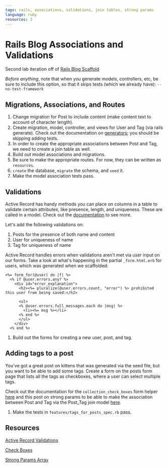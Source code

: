 ```yaml
---
tags: rails, associations, validations, join tables, strong params
language: ruby
resources: 3
---
```


# Rails Blog Associations and Validations

Second lab iteration off of [Rails Blog Scaffold](https://github.com/learn-co-curriculum/rails-blog-scaffold/tree/master)

<em>Before anything</em>, note that when you generate models, controllers, etc, be sure to include this option, so that it skips tests (which we already have): `--no-test-framework`

## Migrations, Associations, and Routes

1. Change migration for Post to include content (make content text to account of character length).
2. Create migration, model, controller, and views for User and Tag (via rails generate). Check out the documentation on [generators](http://api.rubyonrails.org/classes/Rails/Generators.html); you should be skipping adding tests.
3. In order to create the appropriate associations between Post and Tag, we need to create a join table as well.
4. Build out model associations and migrations.
5. Be sure to make the appropriate routes. For now, they can be written as `resources`.
6. `create` the database, `migrate` the schema, and `seed` it.
7. Make the model association tests pass.

## Validations

Active Record has handy methods you can place on columns in a table to validate certain attributes, like presence, length, and uniqueness. These are called in a model. Check out the [documentation](http://guides.rubyonrails.org/active_record_validations.html) to see more.

Let's add the following validations on:

1. Posts for the presence of both name and content
2. User for uniqueness of name
3. Tag for uniqueness of name

Active Record handles errors when validations aren't met via user input on our forms. Take a look at what's happening in the partial `_form.html.erb` for users, which was generated when we scaffolded:

```
<%= form_for(@user) do |f| %>
  <% if @user.errors.any? %>
    <div id="error_explanation">
      <h2><%= pluralize(@user.errors.count, "error") %> prohibited this user from being saved:</h2>

      <ul>
      <% @user.errors.full_messages.each do |msg| %>
        <li><%= msg %></li>
      <% end %>
      </ul>
    </div>
  <% end %>
```

1. Build out the forms for creating a new user, post, and tag.

## Adding tags to a post

You've got a great post on kittens that was generated via the seed file, but you want to be able to add some tags. Create a form on the posts form page that lists all the tags as checkboxes, where a user can select multiple tags.

Check out the documentation for the `collection_check_boxes` form helper [here](http://edgeapi.rubyonrails.org/classes/ActionView/Helpers/FormBuilder.html#method-i-collection_check_boxes) and this post on strong params to be able to make the association between Post and Tag via the Post_Tag join model [here](http://stackoverflow.com/questions/16549382/how-to-permit-an-array-with-strong-parameters).

1. Make the tests in `features/tags_for_posts_spec.rb` pass.

## Resources

[Active Record Validations](http://guides.rubyonrails.org/active_record_validations.html)

[Check Boxes](http://edgeapi.rubyonrails.org/classes/ActionView/Helpers/FormBuilder.html#method-i-collection_check_boxes)

[Strong Params Array](http://stackoverflow.com/questions/16549382/how-to-permit-an-array-with-strong-parameters)
